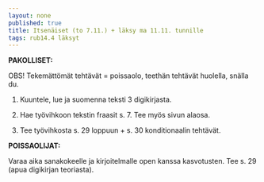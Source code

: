 ```yaml
---
layout: none
published: true
title: Itsenäiset (to 7.11.) + läksy ma 11.11. tunnille
tags: rub14.4 läksyt
---
```

**PAKOLLISET:**

OBS! Tekemättömät tehtävät = poissaolo, teethän tehtävät huolella, snälla du.

1. Kuuntele, lue ja suomenna teksti 3 digikirjasta.

2. Hae työvihkoon tekstin fraasit s. 7. Tee myös sivun alaosa.

3. Tee työvihkosta s. 29 loppuun + s. 30 konditionaalin tehtävät.



**POISSAOLIJAT:**

Varaa aika sanakokeelle ja kirjoitelmalle open kanssa kasvotusten. Tee s. 29 (apua digikirjan teoriasta).

